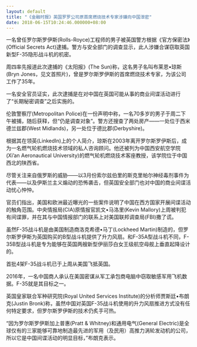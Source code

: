 ```yaml
---
layout: default
title: "《金融时报》英国罗罗公司原首席燃烧技术专家涉嫌向中国泄密"
date: 2018-06-15T10:24:46.000000+08:00
---
```


一名曾任罗尔斯罗伊斯(Rolls-Royce)工程师的男子被英国警方根据《官方保密法》(Official Secrets Act)逮捕。警方与安全部门的调查显示，此人涉嫌合谋窃取英国新型F-35隐形战斗机的机密。

周四率先报道此次逮捕的《太阳报》(The Sun)称，这名男子名叫布莱恩•琼斯(Bryn Jones，见文首照片)，曾是罗尔斯罗伊斯的首席燃烧技术专家，为该公司工作了35年。

一名安全官员证实，此次逮捕是在对中国在英国可能从事的商业间谍活动进行了“长期秘密调查”之后实施的。

伦敦警察厅(Metropolitan Police)在一份声明中称，一名70多岁的男子于周二下午被捕，随后获释，但“仍是调查对象”。警方还搜查了两处房产——一处位于西米德兰兹郡(West Midlands)，另一处位于德比郡(Derbyshire)。

根据其在领英(LinkedIn)上的个人简介，琼斯在2003年离开罗尔斯罗伊斯后，成为一名燃气轮机燃烧技术领域的私人咨询顾问。他还被列为中国西安航空学院(Xi’an Aeronautical University)的燃气轮机燃烧技术客座教授，该学院位于中国西北的陕西省。

尽管关注来自俄罗斯的威胁——以3月份索尔兹伯里的斯克里帕尔神经毒剂事件为代表——以及伊斯兰主义煽动的恐怖袭击，但英国安全部门也对中国的商业间谍活动忧心忡忡。

官员们指出，美国和欧洲最近曝光的一些案件说明了中国在西方国家开展间谍活动的触角范围。中央情报局(CIA)原情报官凯文•马洛里(Kevin Mallory)上周被判犯有间谍罪，并在其与中国情报部门的联系上对美国联邦调查局(FBI)撒了谎。

虽然F-35战斗机是由美国制造商洛克希德•马丁(Lockheed Martin)制造的，但罗尔斯罗伊斯为英国购买的B型战斗机提供了升力风扇。和F-35A型战斗机不同，F-35B型战斗机是专为能够在英国两艘新型伊丽莎白女王级航空母舰上垂直起降设计的。

首批4架F-35战斗机已于上周从美国飞抵英国。

2016年，一名中国商人承认在美国密谋从军工承包商电脑中窃取敏感军用飞机数据。F-35就是其目标之一。

英国皇家联合军种研究院(Royal United Services Institute)的分析师贾斯廷•布朗克(Justin Bronk)称，虽然中国对英国F-35战斗机使用的升力风扇推进方式没有任何特定要求，但罗尔斯罗伊斯的技术仍炙手可热。

“因为罗尔斯罗伊斯加上普惠(Pratt & Whitney)和通用电气(General Electric)是全球仅有的三家能够可靠地制造最先进的军用（及民用）高推力涡轮发动机的公司，所以它是中国间谍活动的明显目标，”布朗克表示。

